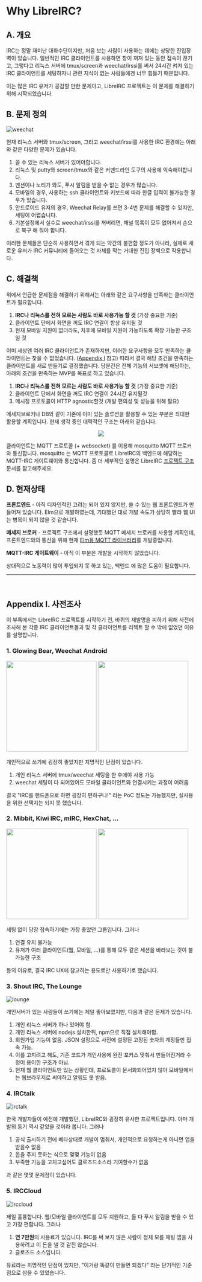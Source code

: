 Why LibreIRC?
========

## A. 개요
IRC는 정말 재미난 대화수단이지만, 처음 보는 사람이 사용하는 데에는 상당한 진입장벽이 있습니다. 일반적인 IRC 클라이언트를 사용하면 창이 꺼져 있는 동안 접속이 끊기고, 그렇다고 리눅스 서버에 tmux/screen과 weechat/irssi를 써서 24시간 켜져 있는 IRC 클라이언트를 세팅하자니 관련 지식이 없는 사람들에겐 너무 힘들기 때문입니다. 

이는 많은 IRC 유저가 공감할 만한 문제이고, LibreIRC 프로젝트는 이 문제를 해결하기 위해 시작되었습니다.

## B. 문제 정의
![weechat]

현재 리눅스 서버와 tmux/screen, 그리고 weechat/irssi를 사용한 IRC 환경에는 아래와 같은 다양한 문제가 있습니다.

1. 쓸 수 있는 리눅스 서버가 있어야합니다.
2. 리눅스 및 putty와 screen/tmux와 같은 커맨드라인 도구의 사용에 익숙해야합니다.
3. 멘션이나 노티가 와도, 푸시 알림을 받을 수 없는 경우가 많습니다.
4. 모바일의 경우, 사용하는 ssh 클라이언트와 키보드에 따라 한글 입력이 불가능한 경우가 있습니다.
5. 안드로이드 유저의 경우, Weechat Relay를 쓰면 3-4번 문제를 해결할 수 있지만, 세팅이 어렵습니다.
6. 기본설정에서 실수로 weechat/irssi를 꺼버리면, 채널 목록이 모두 없어져서 손으로 복구 해 줘야 합니다.

이러한 문제들은 단순히 사용하면서 겪게 되는 약간의 불편함 정도가 아니라, 실제로 새로운 유저가 IRC 커뮤니티에 들어오는 것 자체를 막는 거대한 진입 장벽으로 작용합니다.

## C. 해결책
위에서 언급한 문제점을 해결하기 위해서는 아래와 같은 요구사항을 만족하는 클라이언트가 필요합니다.

1. **IRC나 리눅스를 전혀 모르는 사람도 바로 사용가능 할 것** (가장 중요한 기준)
2. 클라이언트 단에서 화면을 꺼도 IRC 연결이 항상 유지될 것
3. 현재 모바일 지원이 없더라도, 차후에 모바일 지원이 가능하도록 확장 가능한 구조일 것

이미 세상엔 여러 IRC 클라이언트가 존재하지만, 이러한 요구사항을 모두 만족하는 클라이언트는 찾을 수 없었습니다. ([Appendix I][appendix-1] 참고) 따라서 결국 해당 조건을 만족하는 클라이언트를 새로 만들기로 결정했습니다. 당분간은 전체 기능의 서브셋에 해당하는, 아래의 조건을 만족하는 MVP를 목표로 하고 있습니다.

1. **IRC나 리눅스를 전혀 모르는 사람도 바로 사용가능 할 것** (가장 중요한 기준)
2. 클라이언트 단에서 화면을 꺼도 IRC 연결이 24시간 유지될것
3. 메시징 프로토콜이 HTTP agnostic할것 (개발 편의성 및 성능을 위해 필요)

메세지브로커나 DB와 같이 기존에 이미 있는 솔루션을 활용할 수 있는 부분은 최대한 활용할 계획입니다. 현재 생각 중인 대략적인 구조는 아래와 같습니다.

<p align=center><img src="https://libreirc.github.io/img/libreirc-bigpicture.png"></p>

클라이언트는 MQTT 프로토콜 (+ websocket) 를 이용해 mosquitto MQTT 브로커와 통신합니다. mosquitto 는 MQTT 프로토콜로 LibreIRC의 백엔드에 해당하는 MQTT-IRC 게이트웨이와 통신합니다. 좀 더 세부적인 설명은 LibreIRC [프로젝트 구조][project-arch] 문서를 참고해주세요.

## D. 현재상태
**프론트엔드** - 아직 디자인적인 고려는 되어 있지 않지만, 쓸 수 있는 웹 프론트엔드가 만들어져 있습니다. Elm으로 개발하였는데, 기대했던 대로 개발 속도가 상당히 빨라 웹 UI는 병목이 되지 않을 것 같습니다.

**메세지 브로커** - 프로젝트 구조에서 설명했듯 MQTT 메세지 브로커를 사용할 계획인데, 프론트엔드와의 통신을 위해 현재 [Elm용 MQTT 라이브러리][elm-mqtt]를 개발중입니다.

**MQTT-IRC 게이트웨이** - 아직 이 부분은 개발을 시작하지 않았습니다.

상대적으로 노동력이 많이 투입되지 못 하고 있는, 백엔드 에 많은 도움이 필요합니다.

---

<br>

## Appendix I. 사전조사

이 부록에서는 LibreIRC 프로젝트를 시작하기 전, 바퀴의 재발명을 피하기 위해 사전에 조사해 본 각종 IRC 클라이언트들과 및 각 클라이언트를 리젝트 할 수 밖에 없었던 이유를 설명합니다.

### 1. Glowing Bear, Weechat Android

<img height=240 src="https://libreirc.github.io/img/glowing-bear.png">
<img height=240 src="https://libreirc.github.io/img/weechat-android.png">

개인적으로 쓰기에 굉장히 좋았지만 치명적인 단점이 있습니다.

1. 개인 리눅스 서버에 tmux/weechat 세팅을 한 후에야 사용 가능
2. weechat 세팅이 다 되어있어도 모바일 클라이언트와 연결시키는 과정이 어려움

결국 "IRC를 핸드폰으로 하면 굉장히 편하구나!" 라는 PoC 정도는 가능했지만, 실사용을 위한 선택지는 되지 못 했습니다.

### 2. Mibbit, Kiwi IRC, mIRC, HexChat, ...

<img height=240 src="https://libreirc.github.io/img/mibbit.png">
<img height=240 src="https://libreirc.github.io/img/kiwi.png">

세팅 없이 당장 접속하기에는 가장 좋았던 그룹입니다. 그러나

1. 연결 유지 불가능
2. 유저가 여러 클라이언트(웹, 모바일, …)를 통해 모두 같은 세션을 바라보는 것이 불가능한 구조

등의 이유로, 결국 IRC UX에 참고하는 용도로만 사용하기로 했습니다.

### 3. Shout IRC, The Lounge

![lounge]

개인서버가 있는 사람들이 쓰기에는 제일 좋아보였지만, 다음과 같은 문제가 있습니다.

1. 개인 리눅스 서버가 하나 있어야 함.
2. 개인 리눅스 서버에 nodejs 설치한뒤, npm으로 직접 설치해야함.
3. 회원가입 기능이 없음. JSON 설정으로 사전에 설정된 고정된 숫자의 계정들만 접속 가능.
4. 이를 고치려고 해도, 기존 코드가 개인사용에 완전 포커스 맞춰서 만들어진거라 수정이 용이한 구조가 아님.
5. 현재 웹 클라이언트만 있는 상황인데, 프로토콜이 문서화되어있지 않아 모바일에서는 웹브라우저로 써야하고 알림도 못 받음.

### 4. IRCtalk

![irctalk]

한국 개발자들이 예전에 개발했던, LibreIRC와 굉장히 유사한 프로젝트입니다. 아마 개발의 동기 역시 같았을 것이라 봅니다. 그러나

1. 공식 출시하기 전에 베타상태로 개발이 멈춰서, 개인적으로 요청하는게 아니면 앱을 받을수 없음
2. 옵을 주지 못하는 식으로 몇몇 기능이 없음
3. 부족한 기능을 고치고싶어도 클로즈드소스라 기여할수가 없음

과 같은 몇몇 문제점이 있습니다.

### 5. IRCCloud

![irccloud]

제일 훌륭합니다. 웹/모바일 클라이언트를 모두 지원하고, 둘 다 푸시 알림을 받을 수 있고 가장 편합니다. 그러나

1. **연 7만원**의 사용료가 있습니다. IRC를 써 보지 않은 사람이 정체 모를 채팅 앱을 사용하려고 이 돈을 낼 것 같진 않습니다.
2. 클로즈드 소스입니다.

유료라는 치명적인 단점이 있지만, "이거랑 똑같이 만들면 되겠다" 라는 단기적인 기준점으로 삼을 수 있었습니다.

[weechat]: https://libreirc.github.io/img/weechat.png
[lounge]: https://libreirc.github.io/img/lounge.png
[irctalk]: https://libreirc.github.io/img/irctalk.png
[irccloud]: https://libreirc.github.io/img/irccloud.png
[project-arch]: project-structure.md
[elm-mqtt]: https://github.com/simnalamburt/elm-mqtt
[appendix-1]: #appendix-i-사전조사
